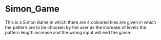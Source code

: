 # Simon_Game
This is a Simon Game in which there are 4 coloured tiles are given in which the pattern are to be choosen by the user as the increase of levels the pattern length increase and the wrong input will end the game.
